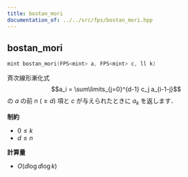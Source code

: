 ```yaml
---
title: bostan_mori
documentation_of: ../../src/fps/bostan_mori.hpp
---
```


## bostan_mori

```cpp
mint bostan_mori(FPS<mint> a, FPS<mint> c, ll k)
```

斉次線形漸化式
$$a_i = \sum\limits_{j=0}^{d-1} c_j a_{i-1-j}$$
の $a$ の前 $n ~(\geq d)$ 項と $c$ が与えられたときに $a_k$ を返します．

**制約**

- $0 \leq k$
- $d \leq n$

**計算量**

- $O(d \log d \log k)$